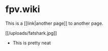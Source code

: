 # fpv.wiki

This is a [[link|another page]] to another page.

[[/uploads/fatshark.jpg]]

* This is pretty neat